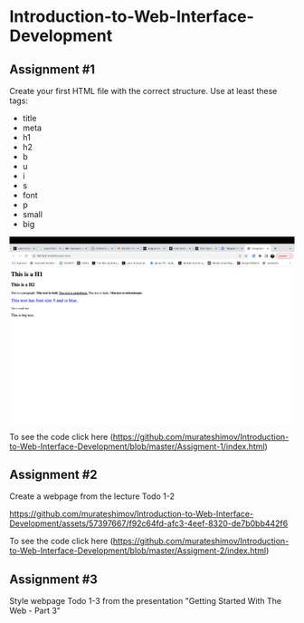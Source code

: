 # Introduction-to-Web-Interface-Development
## Assignment #1
Create your first HTML file with the correct structure. Use at least these tags:

* title
* meta
* h1
* h2
* b
* u
* i
* s
* font
* p
* small
* big

![assigment-1](Assigment-1/img/assigment-1.png?raw=true)

To see the code click here (https://github.com/murateshimov/Introduction-to-Web-Interface-Development/blob/master/Assigment-1/index.html)


## Assignment #2
Create a webpage from the lecture Todo 1-2

https://github.com/murateshimov/Introduction-to-Web-Interface-Development/assets/57397667/f92c64fd-afc3-4eef-8320-de7b0bb442f6

To see the code click here (https://github.com/murateshimov/Introduction-to-Web-Interface-Development/blob/master/Assigment-2/index.html)

## Assignment #3
Style webpage Todo 1-3 from the presentation "Getting Started With The Web - Part 3"


